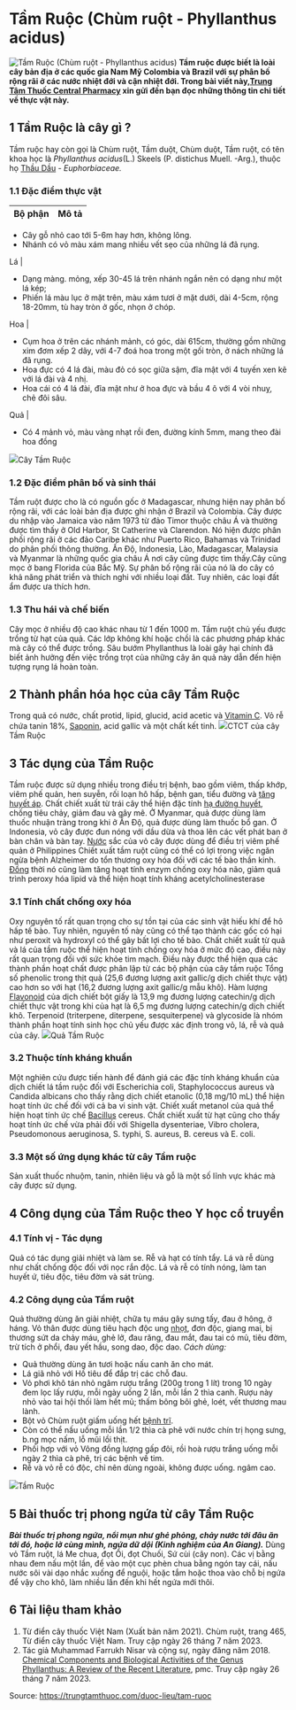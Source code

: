 # Tầm Ruộc (Chùm ruột - Phyllanthus acidus)

![Tầm Ruộc \(Chùm ruột - Phyllanthus acidus\)](https://trungtamthuoc.com/images/others/tam-ruoc-2-0228.jpg)
**Tầm ruộc được biết là loài cây bản địa ở các quốc gia Nam Mỹ Colombia và Brazil với sự phân bố rộng rãi ở các nước nhiệt đới và cận nhiệt đới. Trong bài viết này,[Trung Tâm Thuốc Central Pharmacy](https://trungtamthuoc.com/ "Trung Tâm Thuốc Central Pharmacy") xin gửi đến bạn đọc những thông tin chi tiết về thực vật này.**
##  1 Tầm Ruộc là cây gì ?
Tầm ruộc hay còn gọi là Chùm ruột, Tầm duột, Chùm duột, Tầm ruột, có tên khoa học là _Phyllanthus acidus_(L.) Skeels (P. distichus Muell. -Arg.), thuộc họ [Thầu Dầu](https://trungtamthuoc.com/duoc-lieu/thau-dau "Thầu Dầu") - _Euphorbiaceae._
### 1.1 Đặc điểm thực vật
Bộ phận | Mô tả  
---|---  
  * Cây gỗ nhỏ cao tới 5-6m hay hơn, không lông.
  * Nhánh có vỏ màu xám mang nhiều vết sẹo của những lá đã rụng.

  
Lá | 
  * Dạng màng. mỏng, xếp 30-45 lá trên nhánh ngắn nên có dạng như một lá kép;
  * Phiến lá màu lục ở mặt trên, màu xám tươi ở mặt dưới, dài 4-5cm, rộng 18-20mm, tù hay tròn ở gốc, nhọn ở chóp.

  
Hoa | 
  * Cụm hoa ở trên các nhánh mảnh, có góc, dài 615cm, thường gồm những xim đơm xếp 2 dãy, với 4-7 đoá hoa trong một gối tròn, ở nách những lá đã rụng.
  * Hoa đực có 4 lá đài, màu đỏ có sọc giữa sậm, đĩa mật với 4 tuyến xen kẽ với lá đài và 4 nhị.
  * Hoa cái có 4 lá đài, đĩa mật như ở hoa đực và bầu 4 ô với 4 vòi nhuỵ, chẻ đôi sâu.

  
Quả | 
  * Có 4 mảnh vỏ, màu vàng nhạt rồi đen, đường kính 5mm, mang theo đài hoa đồng

  
![](https://trungtamthuoc.com/images/item/tam-ruoc-3.jpg)Cây Tầm Ruộc
### 1.2 Đặc điểm phân bố và sinh thái
Tầm ruột được cho là có nguồn gốc ở Madagascar, nhưng hiện nay phân bố rộng rãi, với các loài bản địa được ghi nhận ở Brazil và Colombia. Cây được du nhập vào Jamaica vào năm 1973 từ đảo Timor thuộc châu Á và thường được tìm thấy ở Old Harbor, St Catherine và Clarendon. Nó hiện được phân phối rộng rãi ở các đảo Caribe khác như Puerto Rico, Bahamas và Trinidad do phân phối thông thường. 
Ấn Độ, Indonesia, Lào, Madagascar, Malaysia và Myanmar là những quốc gia châu Á nơi cây cũng được tìm thấy.Cây cũng mọc ở bang Florida của Bắc Mỹ. Sự phân bố rộng rãi của nó là do cây có khả năng phát triển và thích nghi với nhiều loại đất. Tuy nhiên, các loại đất ẩm được ưa thích hơn.
### 1.3 Thu hái và chế biến
Cây mọc ở nhiều độ cao khác nhau từ 1 đến 1000 m. Tầm ruột chủ yếu được trồng từ hạt của quả. Các lớp không khí hoặc chồi là các phương pháp khác mà cây có thể được trồng. Sâu bướm Phyllanthus là loài gây hại chính đã biết ảnh hưởng đến việc trồng trọt của những cây ăn quả này dẫn đến hiện tượng rụng lá hoàn toàn.
##  2 Thành phần hóa học của cây Tầm Ruộc
Trong quả có nước, chất protid, lipid, glucid, acid acetic và [Vitamin C](https://trungtamthuoc.com/hoat-chat/vitamin-c "Vitamin C"). Vỏ rễ chứa tanin 18%, [Saponin](https://trungtamthuoc.com/hoat-chat/saponin "Saponin"), acid gallic và một chất kết tinh.
![](https://trungtamthuoc.com/images/item/tam-ruoc-1.jpg)CTCT của cây Tầm Ruộc
##  3 Tác dụng của Tầm Ruộc
Tầm ruộc được sử dụng nhiều trong điều trị bệnh, bao gồm viêm, thấp khớp, viêm phế quản, hen suyễn, rối loạn hô hấp, bệnh gan, tiểu đường và [tăng huyết áp](https://trungtamthuoc.com/bai-viet/tang-huyet-ap "tăng huyết áp"). Chất chiết xuất từ ​​trái cây thể hiện đặc tính [hạ đường huyết](https://trungtamthuoc.com/bai-viet/ha-glucose-mau "hạ đường huyết"), chống tiêu chảy, giảm đau và gây mê. 
Ở Myanmar, quả được dùng làm thuốc nhuận tràng trong khi ở Ấn Độ, quả được dùng làm thuốc bổ gan.
Ở Indonesia, vỏ cây được đun nóng với dầu dừa và thoa lên các vết phát ban ở bàn chân và bàn tay. [Nước](https://trungtamthuoc.com/hoat-chat/nuoc "Nước") sắc của vỏ cây được dùng để điều trị viêm phế quản ở Philippines
Chiết xuất tầm ruột cũng có thể có lợi trong việc ngăn ngừa bệnh Alzheimer do tổn thương oxy hóa đối với các tế bào thần kinh. [Đồng](https://trungtamthuoc.com/hoat-chat/dong "Đồng") thời nó cũng làm tăng hoạt tính enzym chống oxy hóa não, giảm quá trình peroxy hóa lipid và thể hiện hoạt tính kháng acetylcholinesterase
### 3.1 Tính chất chống oxy hóa
Oxy nguyên tố rất quan trọng cho sự tồn tại của các sinh vật hiếu khí để hô hấp tế bào. Tuy nhiên, nguyên tố này cũng có thể tạo thành các gốc có hại như peroxit và hydroxyl có thể gây bất lợi cho tế bào. Chất chiết xuất từ ​​quả và lá của tầm ruộc thể hiện hoạt tính chống oxy hóa ở mức độ cao, điều này rất quan trọng đối với sức khỏe tim mạch. Điều này được thể hiện qua các thành phần hoạt chất được phân lập từ các bộ phận của cây tầm ruộc
Tổng số phenolic trong thịt quả (25,6 đương lượng axit gallic/g dịch chiết thực vật) cao hơn so với hạt (16,2 đương lượng axit gallic/g mẫu khô). Hàm lượng [Flavonoid](https://trungtamthuoc.com/hoat-chat/flavonoid "Flavonoid") của dịch chiết bột giấy là 13,9 mg đương lượng catechin/g dịch chiết thực vật trong khi của hạt là 6,5 mg đương lượng catechin/g dịch chiết khô. Terpenoid (triterpene, diterpene, sesquiterpene) và glycoside là nhóm thành phần hoạt tính sinh học chủ yếu được xác định trong vỏ, lá, rễ và quả của cây.
![](https://trungtamthuoc.com/images/item/tam-ruoc-4.jpg)Quả Tầm Ruộc
### 3.2 Thuộc tính kháng khuẩn
Một nghiên cứu được tiến hành để đánh giá các đặc tính kháng khuẩn của dịch chiết lá tầm ruộc đối với Escherichia coli, Staphylococcus aureus và Candida albicans cho thấy rằng dịch chiết etanolic (0,18 mg/10 mL) thể hiện hoạt tính ức chế đối với cả ba vi sinh vật.
Chiết xuất metanol của quả thể hiện hoạt tính ức chế [Bacillus](https://trungtamthuoc.com/hoat-chat/bacillus "Bacillus") cereus. Chất chiết xuất từ ​​hạt cũng cho thấy hoạt tính ức chế vừa phải đối với Shigella dysenteriae, Vibro cholera, Pseudomonous aeruginosa, S. typhi, S. aureus, B. cereus và E. coli.
### 3.3 Một số ứng dụng khác từ cây Tầm ruộc
Sản xuất thuốc nhuộm, tanin, nhiên liệu và gỗ là một số lĩnh vực khác mà cây được sử dụng. 
##  4 Công dụng của Tầm Ruộc theo Y học cổ truyền
### 4.1 Tính vị - Tác dụng
Quả có tác dụng giải nhiệt và làm se. Rễ và hạt có tính tẩy. Lá và rễ dùng như chất chống độc đối với nọc rắn độc. Lá và rễ có tính nóng, làm tan huyết ứ, tiêu độc, tiêu đờm và sát trùng.
### 4.2 Công dụng của Tầm ruột
Quả thường dùng ăn giải nhiệt, chữa tụ máu gây sưng tấy, đau ở hông, ở háng. Vỏ thân được dùng tiêu hạch độc ung [nhọt](https://trungtamthuoc.com/bai-viet/nhot "nhọt"), đơn độc, giang mai, bị thương sứt da chảy máu, ghẻ lở, đau răng, đau mắt, đau tai có mủ, tiêu đờm, trừ tích ở phổi, đau yết hầu, song dao, độc dao.
_Cách dùng:_
  * Quả thường dùng ăn tươi hoặc nấu canh ăn cho mát. 
  * Lá giã nhỏ với Hồ tiêu để đắp trị các chỗ đau. 
  * Vỏ phơi khô tán nhỏ ngâm rượu trắng (200g trong 1 lít) trong 10 ngày đem lọc lấy rượu, mỗi ngày uống 2 lần, mỗi lần 2 thìa canh. Rượu này nhỏ vào tai hội thối làm hết mủ; thấm bông bôi ghẻ, loét, vết thương mau lành. 
  * Bột vỏ Chùm ruột giấm uống hết [bệnh trĩ](https://trungtamthuoc.com/bai-viet/benh-tri-dau-hieu-benh-va-cach-chua-benh-tri-tai-nha "bệnh trĩ"). 
  * Còn có thể nấu uống mỗi lần 1/2 thìa cà phê với nước chín trị họng sưng, b.ng mọc nấm, lỗ mũi lồi thịt. 
  * Phối hợp với vỏ Vông đồng lượng gấp đôi, rồi hoà rượu trắng uống mỗi ngày 2 thìa cà phê, trị các bệnh về tim. 
  * Rễ và vỏ rễ có độc, chỉ nên dùng ngoài, không được uống. ngâm cao.


![](https://trungtamthuoc.com/images/item/tam-ruoc-5.jpg)Tầm Ruộc
##  5 Bài thuốc trị phong ngứa từ cây Tầm Ruộc
_**Bài thuốc trị phong ngứa, nổi mụn như ghẻ phỏng, chảy nước tới đâu ăn tới đó, hoặc lở cùng mình, ngứa dữ dội (Kinh nghiệm của An Giang).**_
Dùng vỏ Tầm ruột, lá Me chua, đọt Ổi, đọt Chuối, Sứ cùi (cây non). Các vị bằng nhau đem nấu một lần, để vào một cục phèn chua bằng ngón tay cái, nấu nước sôi vài dạo nhắc xuống để nguội, hoặc tắm hoặc thoa vào chỗ bị ngứa để vậy cho khô, làm nhiều lần đến khi hết ngứa mới thôi.
##  6 Tài liệu tham khảo
  1. Từ điển cây thuốc Việt Nam (Xuất bản năm 2021). Chùm ruột, trang 465, Từ điển cây thuốc Việt Nam. Truy cập ngày 26 tháng 7 năm 2023.
  2. Tác giả Muhammad Farrukh Nisar và cộng sự, ngày đăng năm 2018. [Chemical Components and Biological Activities of the Genus Phyllanthus: A Review of the Recent Literature](https://www.ncbi.nlm.nih.gov/pmc/articles/PMC6222918/), pmc. Truy cập ngày 26 tháng 7 năm 2023.




Source: https://trungtamthuoc.com/duoc-lieu/tam-ruoc